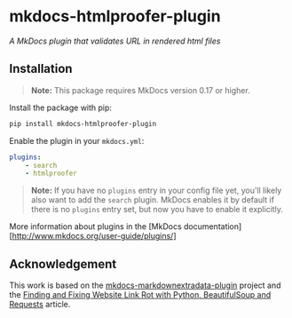 # mkdocs-htmlproofer-plugin

*A MkDocs plugin that validates URL in rendered html files*


## Installation

> **Note:** This package requires MkDocs version 0.17 or higher. 

Install the package with pip:

```bash
pip install mkdocs-htmlproofer-plugin
```

Enable the plugin in your `mkdocs.yml`:

```yaml
plugins:
    - search
    - htmlproofer
```

> **Note:** If you have no `plugins` entry in your config file yet, you'll likely also want to add the `search` plugin. MkDocs enables it by default if there is no `plugins` entry set, but now you have to enable it explicitly.

More information about plugins in the [MkDocs documentation][http://www.mkdocs.org/user-guide/plugins/]

## Acknowledgement

This work is based on the [mkdocs-markdownextradata-plugin](https://github.com/rosscdh/mkdocs-markdownextradata-plugin) project and the [Finding and Fixing Website Link Rot with Python, BeautifulSoup and Requests](https://www.twilio.com/blog/2018/07/find-fix-website-link-rot-python-beautifulsoup-requests.html) article. 

